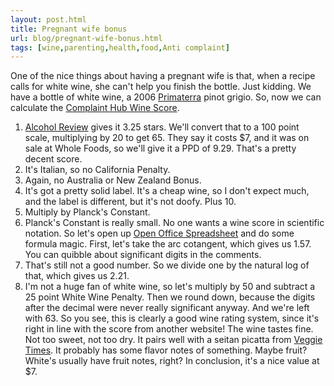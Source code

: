 ```yaml
---
layout: post.html
title: Pregnant wife bonus
url: blog/pregnant-wife-bonus.html
tags: [wine,parenting,health,food,Anti complaint]
---
```

One of the nice things about having a pregnant wife is that, when a recipe calls for white wine, she can't help you finish the bottle. Just kidding. We have a bottle of white wine, a 2006 [Primaterra](http://www.primaterrawine.com) pinot grigio. So, now we can calculate the [Complaint Hub Wine Score](/node/938). 

  1. [Alcohol Review](http://www.alcoholreviews.com/labels/Pinot%20Grigio.html) gives it 3.25 stars. We'll convert that to a 100 point scale, multiplying by 20 to get 65. They say it costs $7, and it was on sale at Whole Foods, so we'll give it a PPD of 9.29. That's a pretty decent score.
  2. It's Italian, so no California Penalty.
  3. Again, no Australia or New Zealand Bonus.
  4. It's got a pretty solid label. It's a cheap wine, so I don't expect much, and the label is different, but it's not doofy. Plus 10.
  5. Multiply by Planck's Constant.
  6. Planck's Constant is really small. No one wants a wine score in scientific notation. So let's open up [Open Office Spreadsheet](http://www.openoffice.org) and do some formula magic. First, let's take the arc cotangent, which gives us 1.57. You can quibble about significant digits in the comments.
  7. That's still not a good number. So we divide one by the natural log of that, which gives us 2.21.
  8. I'm not a huge fan of white wine, so let's multiply by 50 and subtract a 25 point White Wine Penalty.
Then we round down, because the digits after the decimal were never really significant anyway. And we're left with 63. So you see, this is clearly a good wine rating system, since it's right in line with the score from another website! The wine tastes fine. Not too sweet, not too dry. It pairs well with a seitan picatta from [Veggie Times](http://www.vegetariantimes.com). It probably has some flavor notes of something. Maybe fruit? White's usually have fruit notes, right? In conclusion, it's a nice value at $7.

